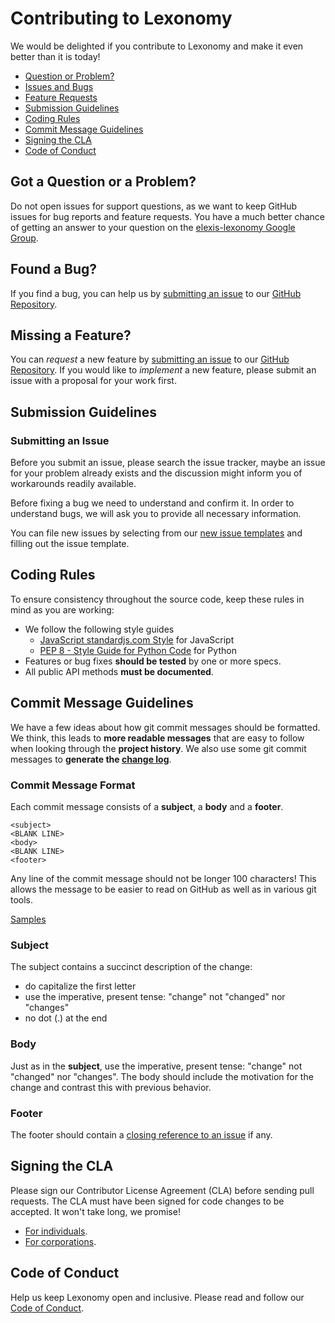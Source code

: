# Contributing to Lexonomy

We would be delighted if you contribute to Lexonomy and make it even
better than it is today!

- [Question or Problem?](#question)
- [Issues and Bugs](#issue)
- [Feature Requests](#feature)
- [Submission Guidelines](#submit)
- [Coding Rules](#rules)
- [Commit Message Guidelines](#commit)
- [Signing the CLA](#cla)
- [Code of Conduct](#coc)


## <a name="question"></a> Got a Question or a Problem?

Do not open issues for support questions, as we want to keep GitHub
issues for bug reports and feature requests. You have a much better chance of
getting an answer to your question on the [elexis-lexonomy Google
Group][elexis-lexonomy-group].


## <a name="issue"></a> Found a Bug?
If you find a bug, you can help us by [submitting an issue](#submit-issue) to
our [GitHub Repository][github].

## <a name="feature"></a> Missing a Feature?
You can *request* a new feature by [submitting an issue](#submit-issue) to our
[GitHub Repository][github].  If you would like to *implement* a new feature,
please submit an issue with a proposal for your work first.

## <a name="submit"></a> Submission Guidelines

### <a name="submit-issue"></a> Submitting an Issue

Before you submit an issue, please search the issue tracker, maybe an issue for
your problem already exists and the discussion might inform you of workarounds
readily available.

Before fixing a bug we need to understand and confirm it. In order to
understand bugs, we will ask you to provide all necessary information.

You can file new issues by selecting from our [new issue
templates](https://github.com/elexis-eu/lexonomy/issues/new/choose) and filling
out the issue template.


## <a name="rules"></a> Coding Rules

To ensure consistency throughout the source code, keep these rules in mind as
you are working:

* We follow the following style guides
  - [JavaScript standardjs.com Style][js-style-guide] for JavaScript
  - [PEP 8 - Style Guide for Python Code][py-style-guide] for Python
* Features or bug fixes **should be tested** by one or more specs.
* All public API methods **must be documented**.


## <a name="commit"></a> Commit Message Guidelines

We have a few ideas about how git commit messages should be formatted. We
think, this leads to **more readable messages** that are easy to follow when
looking through the **project history**. We also use some git commit messages
to **generate the [change log][CHANGELOG]**.

### Commit Message Format
Each commit message consists of a **subject**, a **body** and a **footer**.

```
<subject>
<BLANK LINE>
<body>
<BLANK LINE>
<footer>
```

Any line of the commit message should not be longer 100 characters! This allows
the message to be easier to read on GitHub as well as in various git tools.

[Samples](https://github.com/elexis-eu/lexonomy/commits/master)


### Subject
The subject contains a succinct description of the change:

* do capitalize the first letter
* use the imperative, present tense: "change" not "changed" nor "changes"
* no dot (.) at the end

### Body
Just as in the **subject**, use the imperative, present tense: "change" not
"changed" nor "changes".  The body should include the motivation for the change
and contrast this with previous behavior.

### Footer
The footer should contain a [closing reference to an
issue](https://help.github.com/articles/closing-issues-via-commit-messages/) if
any.


## <a name="cla"></a> Signing the CLA

Please sign our Contributor License Agreement (CLA) before sending pull
requests. The CLA must have been signed for code changes to be accepted. 
It won't take long, we promise!

* [For individuals][individual-cla].
* [For corporations][corporate-cla].


## <a name="coc"></a> Code of Conduct

Help us keep Lexonomy open and inclusive. Please read and follow our [Code of Conduct][coc].


[elexis-lexonomy-group]: https://groups.google.com/forum/#!forum/elexis-lexonomy
[github]: https://github.com/elexis-eu/lexonomy/
[js-style-guide]: https://standardjs.com/rules.html
[py-style-guide]: https://www.python.org/dev/peps/pep-0008/
[CHANGELOG]: https://github.com/elexis-eu/lexonomy/blob/master/CHANGELOG.md
[individual-cla]: FIXME
[corporate-cla]: FIXME
[coc]: https://github.com/elexis-eu/lexonomy/blob/master/CODE_OF_CONDUCT.md
